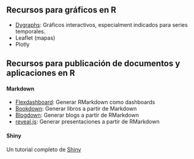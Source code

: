 ## Recursos para gráficos en R
* [Dygraphs](https://rstudio.github.io/dygraphs/index.html): Gráficos interactivos, especialment indicados para series temporales.
* Leaflet (mapas)  
* Plotly

## Recursos para publicación de documentos y aplicaciones en R
#### Markdown
* [Flexdashboard](http://rmarkdown.rstudio.com/flexdashboard/): Generar RMarkdown como dashboards
* [Bookdown](https://github.com/rstudio/bookdown): Generar libros a partir de Markdown
* [Blogdown](https://bookdown.org/yihui/blogdown/): Generar blogs a partir de RMarkdown
* [reveal.js](http://rmarkdown.rstudio.com/revealjs_presentation_format.html): Generar presentaciones a partir de RMarkdown

#### Shiny
Un tutorial completo de [Shiny](https://shiny.rstudio.com/tutorial/)
